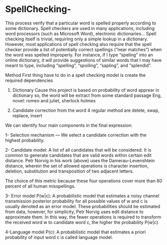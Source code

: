 # SpellChecking-
This process verify that a particular word is spelled properly according to some dictionary. Spell checkers are used in many applications, including word processors (such as Microsoft Word), electronic dictionaries…
Spell checking itself is trivial, requiring only a simple lookup in a dictionary. However, most applications of spell checking also require that the spell checker provide a list of potentially 
correct spellings (“near matches”) when the word was spelled improperly. For instance, if I type 
“speling” into an online dictionary, it will provide suggestions of similar words that I may have 
meant to type, including “spelling”, “spoiling”, “sapling”, and “splendid”.

 Method
First thing have to do in a spell checking model is create the required dependencies
1. Dictionary
  Cause this project is based on probability of word apprear in dictionary so, the word will be extract from some standard passage Eng, novel: romeo and juliet, sherlock holmes
  
2. Candidate correction from the word
  4 regular method are delete, swap, replace, insert
  
  

We can identify four main components in the final expression:

1- Selection mechanism — We select a candidate correction with the highest probability.

2- Candidate model: A list of all candidates that will be considered. It is common to generate candidates that are valid words within certain edit distance. Petr Norvig in his work (above) uses the Damerau–Levenshtein distance, wherein the set of allowed operations is character insertion, deletion, substitution and transposition of two adjacent letters.

The choice of this metric because these four operations cover more than 80 percent of all human misspellings.

3- Error model P(w|c): A probabilistic model that estimates a noisy channel transmission posterior probability for all possible values of w and c is usually denoted as an error model. These probabilities should be estimated from data, however, for simplicity, Petr Norvig uses edit distance to approximate them. In this way, the fewer operations is required to transform the received word w to candidate word c, the higher the probability P(w|c).

4-Language model P(c): A probabilistic model that estimates a priori probability of input word c is called language model.
